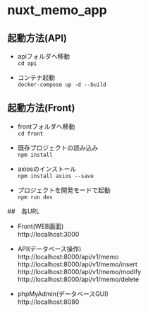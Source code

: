 # nuxt_memo_app

## 起動方法(API)

+ apiフォルダへ移動  
`cd api`

+ コンテナ起動  
`docker-compose up -d --build`

## 起動方法(Front)

+ frontフォルダへ移動  
`cd front`

+ 既存プロジェクトの読み込み  
`npm install`

+ axiosのインストール  
`npm install axios --save`

+ プロジェクトを開発モードで起動  
`npm run dev`

##　各URL

+ Front(WEB画面)  
http://localhost:3000  

+ API(データベース操作)  
http://localhost:8000/api/v1/memo  
http://localhost:8000/api/v1/memo/insert  
http://localhost:8000/api/v1/memo/modify  
http://localhost:8000/api/v1/memo/delete  

+ phpMyAdmin(データベースGUI)  
http://localhost:8080  


